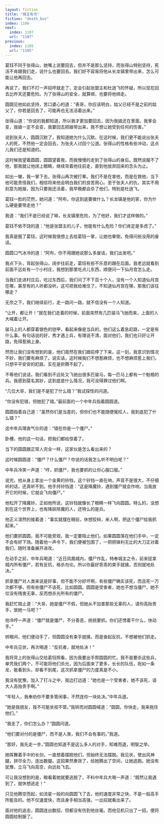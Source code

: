 ```yaml
---
layout: fiction
title: "城主有令"
fiction: "death_bus"
index: 1106
next:
  index: 1107
  url: "1107"
previous:
  index: 1105
  url: "1105"
---
```

葛钰不同于张得山，她嘴上说要回去，但并不是那么坚持，而张得山特别坚持，死活不肯跟我们走，说什么也要回去。我们好不容易将他从长龙镇里带出来，怎么可能让他再回去。

再说了，我们不打一声招呼就走了，定会引起张盟主和杜逍飞的怀疑，所以现在回去比昨天还要危险。为了张得山的安全，就算绑，也要将他绑走。

圆圆见他如此坚持，苦口婆心的道：“表哥，你应该明白，姑父已经不是之前的姑父了，你若是回去了，可能再也无法活着出来。”

张得山道：“你说的我都知道，所以我才更加要回去，因为我娘还在里面。我爹会变，我娘一定不会变，我要回去把娘带出来，我不想让她受到任何的伤害。”

说到张夫人，圆圆沉默了，我知道她为什么沉默。在这时候，我们更不能说出张夫人的死，不然他一定会回去，为张夫人讨回个公道。张得山的性格有些冲动，这点儿我们还是知道的。

这时候我望着圆圆，圆圆望着我，而我慢慢的走到了张得山的身后。既然说服不了他，那我就让他闭上眼睛，继续背着他往前走，直到他放弃回来的念头为止。

如出一辙，我一掌下去，张得山再次被打晕。我们不是在害他，而是在救他，当下他可能责怪我们，相信将来他会明白我们的良苦用心。至于张夫人的仇，其实不用刻意为她报，因为只要我还活着，我早晚都会杀了他们，特别是杜逍飞。

葛钰一脸的茫然，她问道：“阿布，你这到底要做什么？长龙镇是他的家，你为什么硬是要带走他？”

我道：“我们不是已经说了嘛，长龙镇里危险，为了他好，我们才这样做的。”

葛钰不依不饶的道：“他是张盟主的儿子，他能有什么危险？你们肯定是多虑了。”

我真是服了葛钰，这时候我很想上去给葛钰一掌，让她也晕倒，免得问些没用的废话。

圆圆口气冰冷的道：“阿布，你不用跟她说那么多废话，我们出发吧。”

我点下头，背起张得山，阔步往前走，葛钰有些不乐意的跟在后面。我老远就看到前面不远处有一个小村庄，我想到那里吃点儿东西，顺便问一下仙月宫怎么走。

当我们走进村庄后，吃过东西后，我们问了不下百十个人，没有一个人知道仙月宫在哪，甚至有的人听都没听。这可把我给难住了，不知道仙月宫在哪，那我们该往哪走？

无奈之下，我们继续前行，走一路问一路，就不信没有一个人知道。

“让开，都让开！”就在我们走着的时候，前面突然有几匹骏马飞驰而来，上面的人大喊着让开。

骏马上的人都穿着银色的铠甲，看起来像是当兵的，他们这么着急赶路，一定是有什么事。有句话说的好，秀才遇上兵，有理说不清，面对他们，我们也只好让开路，免得惹祸上身。

然而让我们没有想到的是，他们竟然在我们跟前停了下来。这一刻，我意识到情况不妙，我们要有麻烦了。说实话，这时候我们不想惹麻烦，也不想麻烦惹上我们，只想平平安安的赶路，实在是折腾不起了。

不等他们说话，我们看到不远处又飞驰出很多匹骏马，每一匹马上都有一个魁梧的兵。我感到莫名其妙，这到底是什么情况，我可没得罪过他们啊。

“几位大哥，我们是不是犯了什么错？”我试探性的问道。

“你没有犯错，但她犯了错。”最前面的一个中年兵指着圆圆道。

圆圆指着自己道：“虽然你们是当差的，但你们也不能随便冤枉人，我到底犯了什么错？”

这中年兵理直气壮的道：“错在你是一个僵尸。”

卧槽，他的这一句话，把我们都给惊着了。

当下的圆圆跟正常人完全一样，这家伙是怎么看出来的？

这时候圆圆道：“僵尸？什么僵尸？你说的话我怎么听不明白呢？”

中年兵冷笑一声道：“哼，抓僵尸，我也要抓的让你心服口服。”

说完，他从身上拿出一个金黄的铃铛，这个铃铛一直在响，声音不是很大，不仔细听的话，还真听不到。他手持铃铛道：“这是降魔铃，遇到僵尸就会作响，当我放开它的时候，它就会飞向僵尸。”

他松开了降魔铃，正如他所说，这铃铛就像长了眼睛一样飞向圆圆。特么的，没想到在这个世界上，也有降妖除魔的人，还特么的是兵。

他正义凛然的接着道：“事实就摆在眼前，休想狡辩，来人啊，把这个僵尸给我抓起来。”

他们要抓圆圆，我不可能旁观，我一定要阻止他们。如果圆圆落在他们手中，一定不会有好下场。随着他一声令下，我们便被包围了，一把把锋利无比的大刀正对着我们，随时准备展开进攻。

在动手之前，中年兵喝道：“近日凤凰城内，僵尸作乱，特奉城主之令，前来捉拿城内所有僵尸，若有反抗，格杀勿论。所以你最好乖乖的束手就擒，否则就地处决。”

抓拿僵尸对人类来说是好事，但不能不分好坏啊，有些僵尸确实该死，而且死一万次都不够，但有些僵尸不该死，比如圆圆。圆圆是受害者，她也不想当僵尸，她不仅没有残害无辜，反而想杀光所有的僵尸。

我赶忙阻止道：“大哥，她是僵尸不假，但她从不加害那些无辜的人，请你高抬贵手，放她一马吧？”

他冷哼一声道：“僵尸就是僵尸，不分善恶，统统要抓。你们还愣着干什么，快动手。”

转眼间，他们便动手了，但圆圆没有束手就擒，而是奋起反抗，不想被他们抓走。

中年兵见状，再次喝道：“反抗者，就地处决！”

我将背上的张得山交给葛钰照看，因为我要出手帮圆圆的忙。我不是要杀这些兵，单凭我们两个，不可能将他们杀光，因为后面来了更多，长长的队伍，宛如一条龙，能看到头，却看不到尾，这次抓拿僵尸的力度真是不小。

我没有犹豫，加入了打斗之中，我边打边道：“她也是一个受害者，她不该死，请大人高抬贵手啊。”

“年轻人，我奉劝你不要多管闲事，不然连你一块处决。”中年兵道。

“她是我朋友，我不可能坐视不管。”我转而对圆圆喊道：“圆圆，你快走，我来拖住他们。”

“我走了，你们怎么办？”圆圆问道。

“他们要对付的是僵尸，而不是人类，我们不会有事的。”我道。

“那好，我先走一步。”圆圆也知道不是这么多人的对手，知难而退，明智之举。

她挥舞着手中的长剑，一直想着摆脱他们，但始终无法摆脱。我见状，使出风神腿，拼尽全力，连出数腿。这招果然奏效了，给她腾出了空间，让她逃跑。她没有犹豫，立马飞向高空，向远处飞去。

可让我没想到的是，眼看着她就要逃脱了，不料中年兵大喝一声道：“既然让我遇到了，就休想逃走！”

只见他腾空而起，如流星一般的向圆圆飞了去，他的速度非常之快，不是一般高手所能及的。他不仅速度快，而且身手相当高强，一出招就看出来了。

面对他的追击，圆圆连出数招，但都没有伤到他丝毫。而他见机只出了一招，便将圆圆给制服了。